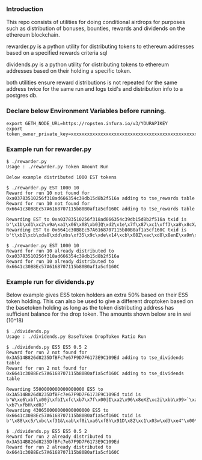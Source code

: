 ### Introduction
This repo consists of utilities for doing conditional airdrops for purposes such as distribution of bonuses, bounties, rewards and dividends on the ethereum blockchain. 

rewarder.py is a python utility for distributing tokens to ethereum addresses based on a specified rewards criteria sql 

dividends.py is a python utility for distributing tokens to ethereum addresses based on their holding a specific token. 

both utilities ensure reward distributions is not repeated for the same address twice for the same run and logs txid's and distribution info to a postgres db.

### Declare below Environment Variables before running.
```
export GETH_NODE_URL=https://ropsten.infura.io/v3/YOURAPIKEY
export token_owner_private_key=xxxxxxxxxxxxxxxxxxxxxxxxxxxxxxxxxxxxxxxxxxxxxxxxxxxxxxxxxxxxxxx

```
### Example run for rewarder.py

```
$ ./rewarder.py
Usage : ./rewarder.py Token Amount Run

Below example distributed 1000 EST tokens 

$ ./rewarder.py EST 1000 10
Reward for run 10 not found for 0xa03783510256f318ad666354c39db15d8b2f516a adding to tse_rewards table
Reward for run 10 not found for 0x6641c30B8Ec57A6168707115b80B0af1a5cf160C adding to tse_rewards table

Rewarding EST to 0xa03783510256f318ad666354c39db15d8b2f516a txid is  b'\x1b\xd1\xc2\x9a\xa1\x06\x08\xb0]Q\xd2\x1e\x7f\x87\xc1\xff3\xa8\x8cX/\xb9\xf02\xc4\xd3c\xd9\xe7\x08\r%'
Rewarding EST to 0x6641c30B8Ec57A6168707115b80B0af1a5cf160C txid is  b't\xb1\xcb\xda8\xdd\nbs\xf35\x9c\xde\x14\xcb\x08Z\xac\xd8\x8enE\xa9m\xb2\xb0\xf1\xbaZU#\xcf'

$ ./rewarder.py EST 1000 10
Reward for run 10 already distributed to 0xa03783510256f318ad666354c39db15d8b2f516a
Reward for run 10 already distributed to 0x6641c30B8Ec57A6168707115b80B0af1a5cf160C
```

### Example run for dividends.py 

Below example gives ES5 token holders an extra 50% based on their ES5 token holding. This can also be used to give a different droptoken based on the basetoken holding as long as the token distributing address has sufficient balance for the drop token. The amounts shown below are in wei (10^18)

```
$ ./dividends.py 
Usage : ./dividends.py BaseToken DropToken Ratio Run

$ ./dividends.py ES5 ES5 0.5 2
Reward for run 2 not found for 0x3A514B826d8235DfBFc7e67F9D7F6173E9C109Ed adding to tse_dividends table
Reward for run 2 not found for 0x6641c30B8Ec57A6168707115b80B0af1a5cf160C adding to tse_dividends table

Rewarding 5500000000000000000 ES5 to 0x3A514B826d8235DfBFc7e67F9D7F6173E9C109Ed txid is  b'W\xe6\xbf\x00j\xfbI\xfc\xb7\x7f\x00|I\xa2\x96\x8eXZ\xc2i\xbb\x99>`\xa9(-\xb7\xfbH\xd0J'
Rewarding 430650000000000000000 ES5 to 0x6641c30B8Ec57A6168707115b80B0af1a5cf160C txid is  b'\x88\xc5/\xbc\xf31&\xab\xf0i\xa6\xf8h\x91D\x82\xc1\x03w\xd3\xe4"\x00\x97\xf0\xf2H\x11C\xd9E\xfc'

$ ./dividends.py ES5 ES5 0.5 2
Reward for run 2 already distributed to 0x3A514B826d8235DfBFc7e67F9D7F6173E9C109Ed
Reward for run 2 already distributed to 0x6641c30B8Ec57A6168707115b80B0af1a5cf160C

```



